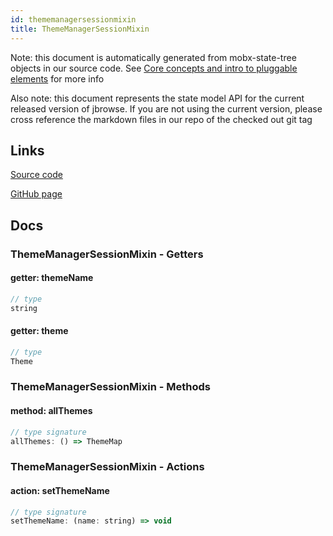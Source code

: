 ```yaml
---
id: thememanagersessionmixin
title: ThemeManagerSessionMixin
---
```


Note: this document is automatically generated from mobx-state-tree objects in
our source code. See
[Core concepts and intro to pluggable elements](/docs/developer_guide/) for more
info

Also note: this document represents the state model API for the current released
version of jbrowse. If you are not using the current version, please cross
reference the markdown files in our repo of the checked out git tag

## Links

[Source code](https://github.com/GMOD/jbrowse-components/blob/main/packages/product-core/src/Session/Themes.ts)

[GitHub page](https://github.com/GMOD/jbrowse-components/tree/main/website/docs/models/ThemeManagerSessionMixin.md)

## Docs

### ThemeManagerSessionMixin - Getters

#### getter: themeName

```js
// type
string
```

#### getter: theme

```js
// type
Theme
```

### ThemeManagerSessionMixin - Methods

#### method: allThemes

```js
// type signature
allThemes: () => ThemeMap
```

### ThemeManagerSessionMixin - Actions

#### action: setThemeName

```js
// type signature
setThemeName: (name: string) => void
```

